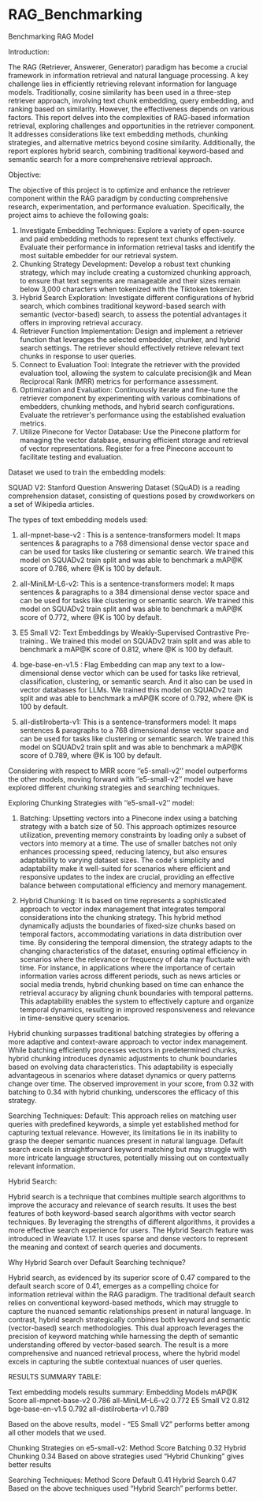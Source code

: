 # RAG_Benchmarking
Benchmarking RAG Model

Introduction:

The RAG (Retriever, Answerer, Generator) paradigm has become a crucial framework in information retrieval and natural language processing. A key challenge lies in efficiently retrieving relevant information for language models. Traditionally, cosine similarity has been used in a three-step retriever approach, involving text chunk embedding, query embedding, and ranking based on similarity. However, the effectiveness depends on various factors. This report delves into the complexities of RAG-based information retrieval, exploring challenges and opportunities in the retriever component. It addresses considerations like text embedding methods, chunking strategies, and alternative metrics beyond cosine similarity. Additionally, the report explores hybrid search, combining traditional keyword-based and semantic search for a more comprehensive retrieval approach.

Objective:

The objective of this project is to optimize and enhance the retriever component within the RAG paradigm by conducting comprehensive research, experimentation, and performance evaluation. Specifically, the project aims to achieve the following goals:

1.	Investigate Embedding Techniques: Explore a variety of open-source and paid embedding methods to represent text chunks effectively. Evaluate their performance in information retrieval tasks and identify the most suitable embedder for our retrieval system.
2.	Chunking Strategy Development: Develop a robust text chunking strategy, which may include creating a customized chunking approach, to ensure that text segments are manageable and their sizes remain below 3,000 characters when tokenized with the Tiktoken tokenizer.
3.	Hybrid Search Exploration: Investigate different configurations of hybrid search, which combines traditional keyword-based search with semantic (vector-based) search, to assess the potential advantages it offers in improving retrieval accuracy.
4.	Retriever Function Implementation: Design and implement a retriever function that leverages the selected embedder, chunker, and hybrid search settings. The retriever should effectively retrieve relevant text chunks in response to user queries.
5.	Connect to Evaluation Tool: Integrate the retriever with the provided evaluation tool, allowing the system to calculate precision@k and Mean Reciprocal Rank (MRR) metrics for performance assessment.
6.	Optimization and Evaluation: Continuously iterate and fine-tune the retriever component by experimenting with various combinations of embedders, chunking methods, and hybrid search configurations. Evaluate the retriever's performance using the established evaluation metrics.
7.	Utilize Pinecone for Vector Database: Use the Pinecone platform for managing the vector database, ensuring efficient storage and retrieval of vector representations. Register for a free Pinecone account to facilitate testing and evaluation.




Dataset we used to train the embedding models:

SQUAD V2: Stanford Question Answering Dataset (SQuAD) is a reading comprehension dataset, consisting of questions posed by crowdworkers on a set of Wikipedia articles.

The types of text embedding models used:

1)	all-mpnet-base-v2 : This is a sentence-transformers model: It maps sentences & paragraphs to a 768 dimensional dense vector space and can be used for tasks like clustering or semantic search. We trained this model on SQUADv2 train split and was able to benchmark a mAP@K score of 0.786, where @K is 100 by default.


2)	all-MiniLM-L6-v2: This is a sentence-transformers model: It maps sentences & paragraphs to a 384 dimensional dense vector space and can be used for tasks like clustering or semantic search. We trained this model on SQUADv2 train split and was able to benchmark a mAP@K score of 0.772, where @K is 100 by default.

 
3)	E5 Small V2: Text Embeddings by Weakly-Supervised Contrastive Pre-training.. We trained this model on SQUADv2 train split and was able to benchmark a mAP@K score of 0.812, where @K is 100 by default.



4)	bge-base-en-v1.5  : Flag Embedding can map any text to a low-dimensional dense vector which can be used for tasks like retrieval, classification, clustering, or semantic search. And it also can be used in vector databases for LLMs. We trained this model on SQUADv2 train split and was able to benchmark a mAP@K score of 0.792, where @K is 100 by default.
 
 
5)	all-distilroberta-v1: This is a sentence-transformers model: It maps sentences & paragraphs to a 768 dimensional dense vector space and can be used for tasks like clustering or semantic search. We trained this model on SQUADv2 train split and was able to benchmark a mAP@K score of 0.789, where @K is 100 by default.

 

 


Considering with respect to MRR score ‘’e5-small-v2’’ model outperforms the other models, moving forward with ‘’e5-small-v2’’ model we have explored different chunking strategies and searching techniques.




Exploring Chunking Strategies with ‘’e5-small-v2’’ model:

1.	Batching: Upsetting vectors into a Pinecone index using a batching strategy with a batch size of 50. This approach optimizes resource utilization, preventing memory constraints by loading only a subset of vectors into memory at a time. The use of smaller batches not only enhances processing speed, reducing latency, but also ensures adaptability to varying dataset sizes. The code's simplicity and adaptability make it well-suited for scenarios where efficient and responsive updates to the index are crucial, providing an effective balance between computational efficiency and memory management.


2.	Hybrid Chunking: It is based on time represents a sophisticated approach to vector index management that integrates temporal considerations into the chunking strategy. This hybrid method dynamically adjusts the boundaries of fixed-size chunks based on temporal factors, accommodating variations in data distribution over time. By considering the temporal dimension, the strategy adapts to the changing characteristics of the dataset, ensuring optimal efficiency in scenarios where the relevance or frequency of data may fluctuate with time. For instance, in applications where the importance of certain information varies across different periods, such as news articles or social media trends, hybrid chunking based on time can enhance the retrieval accuracy by aligning chunk boundaries with temporal patterns. This adaptability enables the system to effectively capture and organize temporal dynamics, resulting in improved responsiveness and relevance in time-sensitive query scenarios.



Hybrid chunking surpasses traditional batching strategies by offering a more adaptive and context-aware approach to vector index management. While batching efficiently processes vectors in predetermined chunks, hybrid chunking introduces dynamic adjustments to chunk boundaries based on evolving data characteristics. This adaptability is especially advantageous in scenarios where dataset dynamics or query patterns change over time. The observed improvement in your score, from 0.32 with batching to 0.34 with hybrid chunking, underscores the efficacy of this strategy.

Searching Techniques:
Default: This approach relies on matching user queries with predefined keywords, a simple yet established method for capturing textual relevance. However, its limitations lie in its inability to grasp the deeper semantic nuances present in natural language. Default search excels in straightforward keyword matching but may struggle with more intricate language structures, potentially missing out on contextually relevant information.

 





Hybrid Search:

Hybrid search is a technique that combines multiple search algorithms to improve the accuracy and relevance of search results. It uses the best features of both keyword-based search algorithms with vector search techniques. By leveraging the strengths of different algorithms, it provides a more effective search experience for users. The Hybrid Search feature was introduced in Weaviate 1.17. It uses sparse and dense vectors to represent the meaning and context of search queries and documents.

 

Why Hybrid Search over Default Searching technique?

Hybrid search, as evidenced by its superior score of 0.47 compared to the default search score of 0.41, emerges as a compelling choice for information retrieval within the RAG paradigm. The traditional default search relies on conventional keyword-based methods, which may struggle to capture the nuanced semantic relationships present in natural language. In contrast, hybrid search strategically combines both keyword and semantic (vector-based) search methodologies. This dual approach leverages the precision of keyword matching while harnessing the depth of semantic understanding offered by vector-based search. The result is a more comprehensive and nuanced retrieval process, where the hybrid model excels in capturing the subtle contextual nuances of user queries.



RESULTS SUMMARY TABLE:

Text embedding models results summary:
Embedding Models	mAP@K Score
all-mpnet-base-v2	0.786
all-MiniLM-L6-v2	0.772
E5 Small V2	0.812
bge-base-en-v1.5  	0.792
all-distilroberta-v1	0.789
	
Based on the above results, model - “E5 Small V2” performs better among all other models that we used. 


Chunking Strategies on e5-small-v2:
Method	Score
Batching	0.32
Hybrid Chunking	0.34
Based on above strategies used “Hybrid Chunking” gives better results


Searching Techniques:
Method	Score
Default	0.41
Hybrid Search	0.47
Based on the above techniques used “Hybrid Search” performs better.


